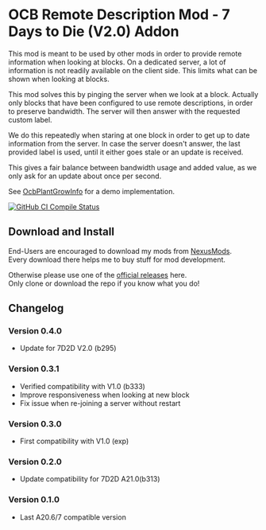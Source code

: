 # OCB Remote Description Mod - 7 Days to Die (V2.0) Addon

This mod is meant to be used by other mods in order to
provide remote information when looking at blocks. On a
dedicated server, a lot of information is not readily
available on the client side. This limits what can be
shown when looking at blocks.

This mod solves this by pinging the server when we look
at a block. Actually only blocks that have been configured
to use remote descriptions, in order to preserve bandwidth.
The server will then answer with the requested custom label.

We do this repeatedly when staring at one block in order to
get up to date information from the server. In case the
server doesn't answer, the last provided label is used,
until it either goes stale or an update is received.

This gives a fair balance between bandwidth usage and added
value, as we only ask for an update about once per second.

See [OcbPlantGrowInfo][1] for a demo implementation.

[![GitHub CI Compile Status][3]][2]

## Download and Install

End-Users are encouraged to download my mods from [NexusMods][5].  
Every download there helps me to buy stuff for mod development.

Otherwise please use one of the [official releases][4] here.  
Only clone or download the repo if you know what you do!

## Changelog

### Version 0.4.0

- Update for 7D2D V2.0 (b295)

### Version 0.3.1

- Verified compatibility with V1.0 (b333)
- Improve responsiveness when looking at new block 
- Fix issue when re-joining a server without restart

### Version 0.3.0

- First compatibility with V1.0 (exp)

### Version 0.2.0

- Update compatibility for 7D2D A21.0(b313)

### Version 0.1.0

- Last A20.6/7 compatible version

[1]: https://github.com/OCB7D2D/OcbPlantGrowInfo
[2]: https://github.com/OCB7D2D/OcbRemoteDescription/actions/workflows/ci.yml
[3]: https://github.com/OCB7D2D/OcbRemoteDescription/actions/workflows/ci.yml/badge.svg
[4]: https://github.com/OCB7D2D/OcbRemoteDescription/releases
[5]: https://www.nexusmods.com/7daystodie/mods/2165